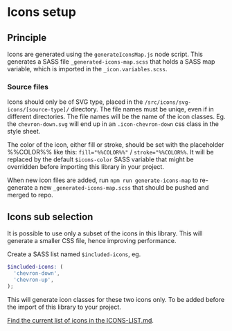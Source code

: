 # Icons setup

## Principle
Icons are generated using the `generateIconsMap.js` node script. This generates a SASS file `_generated-icons-map.scss` that holds a SASS map variable, which is imported in the `_icon.variables.scss`.

### Source files
Icons should only be of SVG type, placed in the `/src/icons/svg-icons/[source-type]/` directory. The file names must be uniqe, even if in different directories. The file names will be the name of the icon classes. Eg. the `chevron-down.svg` will end up in an `.icon-chevron-down` css class in the style sheet.

The color of the icon, either fill or stroke, should be set with the placeholder %%COLOR%% like this: `fill="%%COLOR%%"` / `stroke="%%COLOR%%`. It will be replaced by the default `$icons-color` SASS variable that might be overridden before importing this library in your project.

When new icon files are added, run `npm run generate-icons-map` to re-generate a new `_generated-icons-map.scss` that should be pushed and merged to repo.

## Icons sub selection
It is possible to use only a subset of the icons in this library. This will generate a smaller CSS file, hence improving performance.

Create a SASS list named `$included-icons`, eg.
```scss
$included-icons: (
  'chevron-down',
  'chevron-up',
);
```
This will generate icon classes for these two icons only. To be added before the import of this library to your project.

[Find the current list of icons in the ICONS-LIST.md](ICONS-LIST.md).
